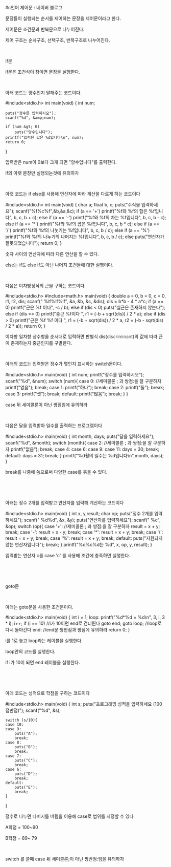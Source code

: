 #c언어 제어문 : 네이버 블로그
<div class="wrap_rabbit pcol2 _param(1) _postViewArea221507343567" id="post-view221507343567">
<!-- Rabbit HTML --><div class="se-viewer se-theme-default" lang="ko-KR">
<!-- SE_DOC_HEADER_END -->
<div class="se-main-container">
<div class="se-component se-text se-l-default" id="SE-528ea19f-0262-42e7-a385-bbd1e8953666">
<div class="se-component-content">
<div class="se-section se-section-text se-l-default">
<div class="se-module se-module-text"><!-- SE-TEXT { --><p class="se-text-paragraph se-text-paragraph-align-" id="SE-4063c0b2-9d26-48dd-a504-0dbf762392c5" style=""><span class="se-fs- se-ff-" id="SE-cce61dca-63f9-407a-a9a3-88f70d32e450" style="color:null;">문장들이 실행되는 순서를 제어하는 문장을 제어문이라고 한다.</span></p><!-- } SE-TEXT --><!-- SE-TEXT { --><p class="se-text-paragraph se-text-paragraph-align-" id="SE-333a8f0f-36ff-4506-b951-bd79b19ebfe5" style=""><span class="se-fs- se-ff-" id="SE-f4a84f67-3f41-4499-bb4c-b3761b946d22" style="color:null;">제어문은 조건문과 반복문으로 나누어진다.</span></p><!-- } SE-TEXT --><!-- SE-TEXT { --><p class="se-text-paragraph se-text-paragraph-align-" id="SE-f87f09aa-8424-404b-aa94-1c8e97b469b3" style=""><span class="se-fs- se-ff-" id="SE-4d0fdb87-21b1-4a4e-a124-4b26907f94df" style="color:null;">제어 구조는 순차구조, 선택구조, 반복구조로 나누어진다.</span></p><!-- } SE-TEXT --><!-- SE-TEXT { --><p class="se-text-paragraph se-text-paragraph-align-" id="SE-3048931b-74a3-4eb8-8030-87fb1a19d3e9" style=""><span class="se-fs- se-ff-" id="SE-9999114e-8359-4d8c-b940-ab9c19d20451" style="color:null;">​</span></p><!-- } SE-TEXT --><!-- SE-TEXT { --><p class="se-text-paragraph se-text-paragraph-align-" id="SE-d534b54c-2fb6-4999-8218-2c5e482b42db" style=""><span class="se-fs- se-ff-" id="SE-d74a92d0-c823-440b-8776-7491f3a69a92" style="color:null;">if문</span></p><!-- } SE-TEXT --><!-- SE-TEXT { --><p class="se-text-paragraph se-text-paragraph-align-" id="SE-b802ff94-82e8-4a07-bbfa-c9cc5a2d6ebe" style=""><span class="se-fs- se-ff-" id="SE-61fb04c1-ed47-4277-8e53-2b949aa3c947" style="color:null;">if문은 조건식이 참이면 문장을 실행한다.</span></p><!-- } SE-TEXT --><!-- SE-TEXT { --><p class="se-text-paragraph se-text-paragraph-align-" id="SE-d4a14552-338a-4768-915a-8b240cff4947" style=""><span class="se-fs- se-ff-" id="SE-3466bb54-9060-4315-b9d2-ba5ed3fbdd18" style="color:null;">​</span></p><!-- } SE-TEXT --><!-- SE-TEXT { --><p class="se-text-paragraph se-text-paragraph-align-" id="SE-70300c12-5caa-4e41-b82a-01efbce40cfc" style=""><span class="se-fs- se-ff-" id="SE-410a11c4-9a77-4907-b8d4-d8116c1ff1e4" style="color:null;">아래 코드는 양수인지 말해주는 코드이다.</span></p><!-- } SE-TEXT --></div>
</div>
</div>
</div> <div class="se-component se-code se-l-code_black" id="SE-8cbfca5f-86ee-4441-b196-88a8a3160dbb">
<div class="se-component-content">
<div class="se-section se-section-code se-l-code_black">
<div class="se-module se-module-code se-fs-fs13">
<div class="se-code-source">
<div class="__se_code_view language-javascript">#include&lt;stdio.h&gt;
int main(void) {
	int num;

	puts("정수를 입력하시오");
	scanf("%d", &amp;num);

	if (num &gt; 0)
		puts("양수입니다");
	printf("입력된 값은 %d입니다\n", num);
	return 0;

}</div>
</div>
</div>
</div>
</div>
<script class="__se_module_data" data-module='{"type":"v2_code", "id" : "SE-8cbfca5f-86ee-4441-b196-88a8a3160dbb"}' type="text/data"></script>
</div> <div class="se-component se-text se-l-default" id="SE-1e635c6b-b5ca-44a7-8bc8-14e80ae75571">
<div class="se-component-content">
<div class="se-section se-section-text se-l-default">
<div class="se-module se-module-text"><!-- SE-TEXT { --><p class="se-text-paragraph se-text-paragraph-align-" id="SE-1ff3f697-6102-4ba0-9830-8af341c6264d" style=""><span class="se-fs- se-ff-" id="SE-8760a0af-7f06-4388-8641-d4a1bd5acb02" style="color:null;">입력받은 num이 0보다 크게 되면 "양수입니다"를 출력한다.</span></p><!-- } SE-TEXT --><!-- SE-TEXT { --><p class="se-text-paragraph se-text-paragraph-align-" id="SE-162e7cb4-e4af-4093-91a0-6ec01a490a19" style=""><span class="se-fs- se-ff-" id="SE-cf6f5dbf-c7ca-49c1-8050-a11bcb5c0d63" style="color:null;">if의 아랫 문장만 실행되는것에 유의하자</span></p><!-- } SE-TEXT --><!-- SE-TEXT { --><p class="se-text-paragraph se-text-paragraph-align-" id="SE-d8db4c8b-ce14-4980-8085-f68c6544df10" style=""><span class="se-fs- se-ff-" id="SE-d1c0b57a-603e-42bd-8ae8-27563363e48e" style="color:null;">​</span></p><!-- } SE-TEXT --><!-- SE-TEXT { --><p class="se-text-paragraph se-text-paragraph-align-" id="SE-69de7341-9694-4948-99c3-e1c045c8c72f" style=""><span class="se-fs- se-ff-" id="SE-d2d2e635-371d-4b4d-990d-c40f66b5fcf9" style="color:null;">아랫 코드는 if else를 사용해 연산자에 따라 계산을 다르게 하는 코드이다</span></p><!-- } SE-TEXT --></div>
</div>
</div>
</div> <div class="se-component se-code se-l-code_black" id="SE-7fc86534-2b8e-4fbe-a4c4-2347f1538cf9">
<div class="se-component-content">
<div class="se-section se-section-code se-l-code_black">
<div class="se-module se-module-code se-fs-fs13">
<div class="se-code-source">
<div class="__se_code_view language-javascript">#include&lt;stdio.h&gt;
int main(void) {
	char a;
	float b, c;
	puts("수식을 입력하세요");
	scanf("%f%c%f",&amp;b,&amp;a,&amp;c);
	if (a == '+')
		printf("%f와 %f의 합은 %f입니다", b, c, b + c);
	else if (a == '-')
		printf("%f와 %f의 차는 %f입니다", b, c, b - c);
	else if (a == '*')
		printf("%f와 %f의 곱은 %f입니다", b, c, b * c);
	else if (a == '/')
		printf("%f와 %f의 나눗기는 %f입니다", b, c, b / c);
	else if (a == '%')
		printf("%f와 %f의 나누기의 나머지는 %f입니다", b, c, b / c);
	else
		puts("연산자가 잘못되었습니다");
	return 0;
}</div>
</div>
</div>
</div>
</div>
<script class="__se_module_data" data-module='{"type":"v2_code", "id" : "SE-7fc86534-2b8e-4fbe-a4c4-2347f1538cf9"}' type="text/data"></script>
</div> <div class="se-component se-text se-l-default" id="SE-4d047399-93b1-474e-a152-2a501cfe7517">
<div class="se-component-content">
<div class="se-section se-section-text se-l-default">
<div class="se-module se-module-text"><!-- SE-TEXT { --><p class="se-text-paragraph se-text-paragraph-align-" id="SE-2a2e9bdc-1d8e-4543-9c1c-076cafc8e453" style=""><span class="se-fs- se-ff-" id="SE-ff2d21e3-ed2d-4a40-b28b-92b9a367804b" style="color:null;">숫자 사이의 연산자에 따라 다른 연산을 할 수 있다.</span></p><!-- } SE-TEXT --><!-- SE-TEXT { --><p class="se-text-paragraph se-text-paragraph-align-" id="SE-06c8512e-8a51-45c7-ab4b-293ec6862cf7" style=""><span class="se-fs- se-ff-" id="SE-e31a268f-ab9a-4f55-b3a4-6c4c3f23fcc2" style="color:null;">else는 if도 else if도 아닌 나머지 조건들에 대한 실행이다.</span></p><!-- } SE-TEXT --><!-- SE-TEXT { --><p class="se-text-paragraph se-text-paragraph-align-" id="SE-96f68b0f-f2ee-43ee-8766-2ec9cf3e59c4" style=""><span class="se-fs- se-ff-" id="SE-edb86f2c-1134-4d05-9b9a-380e12d869c6" style="color:null;">​</span></p><!-- } SE-TEXT --><!-- SE-TEXT { --><p class="se-text-paragraph se-text-paragraph-align-" id="SE-5d5390b7-9776-4bd4-ab61-d13144807e6d" style=""><span class="se-fs- se-ff-" id="SE-8a9618bd-74e7-48d0-9e4f-7872e48fcfd8" style="color:null;">다음은 이차방정식의 근을 구하는 코드이다.</span></p><!-- } SE-TEXT --></div>
</div>
</div>
</div> <div class="se-component se-code se-l-code_black" id="SE-c1162511-26fe-4c9a-8f2a-8de3e9218425">
<div class="se-component-content">
<div class="se-section se-section-code se-l-code_black">
<div class="se-module se-module-code se-fs-fs13">
<div class="se-code-source">
<div class="__se_code_view language-javascript">#include&lt;stdio.h&gt;
#include&lt;math.h&gt;
main(void) {
	double a = 0, b = 0, c = 0, r1, r2, dis;
	scanf(" %lf%lf%lf", &amp;a, &amp;b, &amp;c, &amp;dis);
	dis = b*b - 4 * a*c;
	if (a == 0)
		printf("근은 %f 이다", -c / b);
	else if (dis &lt; 0)
		puts("실근은 존재하지 않는다");
	else if (dis == 0)
		printf("중근 %f이다 ", r1 = (-b + sqrt(dis)) / 2 * a);
	else if (dis &gt; 0)
		printf("근은 %f %f 이다 ", r1 = (-b + sqrt(dis)) / 2 * a, r2 = (-b - sqrt(dis) / 2 * a));
	return 0;
}</div>
</div>
</div>
</div>
</div>
<script class="__se_module_data" data-module='{"type":"v2_code", "id" : "SE-c1162511-26fe-4c9a-8f2a-8de3e9218425"}' type="text/data"></script>
</div> <div class="se-component se-text se-l-default" id="SE-e0906ffc-a0a3-4f1d-80e3-74c0e0f9a2fd">
<div class="se-component-content">
<div class="se-section se-section-text se-l-default">
<div class="se-module se-module-text"><!-- SE-TEXT { --><p class="se-text-paragraph se-text-paragraph-align-" id="SE-9c15b63a-b5b8-43fc-ae8e-de66bd874092" style=""><span class="se-fs- se-ff-" id="SE-b890aa57-6726-433d-92de-3430090c631a" style="color:null;">이차항 일차항 상수항을 순서대로 입력하면 판별식 dis(</span><span class="se-fs-fs13 se-ff-system se-style-unset" id="SE-90d1fc08-a3a8-4524-962a-73bfb27aceaa" style="color:#545454;background-color:#ffffff;">discriminant</span><span class="se-fs- se-ff-" id="SE-1a075f80-e548-4ee3-9d9c-562a99e68d76" style="color:null;">)의 값에 따라 근이 존재하는지 중근인지를 구별한다.</span></p><!-- } SE-TEXT --><!-- SE-TEXT { --><p class="se-text-paragraph se-text-paragraph-align-" id="SE-af9f048f-5336-47ca-83df-2923e8c95f82" style=""><span class="se-fs- se-ff-" id="SE-9675d448-e560-482b-9cf1-f023780d75af" style="color:null;">​</span></p><!-- } SE-TEXT --><!-- SE-TEXT { --><p class="se-text-paragraph se-text-paragraph-align-" id="SE-71b7a8c6-e063-4d44-8853-b4f63d202a06" style=""><span class="se-fs- se-ff-" id="SE-aa492700-615c-499f-96fe-f153f54fd778" style="color:null;">아래의 코드는 입력받은 정수가 몇인지 표시하는 switch문이다.</span></p><!-- } SE-TEXT --></div>
</div>
</div>
</div> <div class="se-component se-code se-l-code_black" id="SE-ada8dd36-6ed6-47cc-b7fc-9738aab9402b">
<div class="se-component-content">
<div class="se-section se-section-code se-l-code_black">
<div class="se-module se-module-code se-fs-fs13">
<div class="se-code-source">
<div class="__se_code_view language-javascript">#include&lt;stdio.h&gt;
main(void) {
	int num;
	printf("정수를 입력하시오");
	scanf("%d", &amp;num);
	switch (num){
	case 0: //세미콜론 ; 과 쌍점:을 잘 구분하자
			printf("없음");
			break;
	case 1:
		printf("하나");
		break;
	case 2:
		printf("둘");
		break;
	case 3:
		printf("셋");
		break;
	default:
		printf("많음");
		break;
	}
}</div>
</div>
</div>
</div>
</div>
<script class="__se_module_data" data-module='{"type":"v2_code", "id" : "SE-ada8dd36-6ed6-47cc-b7fc-9738aab9402b"}' type="text/data"></script>
</div> <div class="se-component se-text se-l-default" id="SE-cf9bc0ba-3c01-4d87-8227-0f1685900ef4">
<div class="se-component-content">
<div class="se-section se-section-text se-l-default">
<div class="se-module se-module-text"><!-- SE-TEXT { --><p class="se-text-paragraph se-text-paragraph-align-" id="SE-d35308f3-a4bd-4c3f-a88c-74aa003ee2bd" style=""><span class="se-fs- se-ff-" id="SE-36d65815-9f79-40d6-a556-ce5c65bf195e" style="color:null;">case 뒤 세미콜론이 아닌 쌍점임에 유의하라</span></p><!-- } SE-TEXT --><!-- SE-TEXT { --><p class="se-text-paragraph se-text-paragraph-align-" id="SE-eac8c6c5-9aff-4465-8b9f-3c6281bb8c40" style=""><span class="se-fs- se-ff-" id="SE-972211ad-71a5-4c94-b81c-b9e374f69532" style="color:null;">​</span></p><!-- } SE-TEXT --><!-- SE-TEXT { --><p class="se-text-paragraph se-text-paragraph-align-" id="SE-77dbb6bb-0466-4a8a-b9f7-37d1d91b70fb" style=""><span class="se-fs- se-ff-" id="SE-4686a9d2-da20-4bd7-b191-c8d171e34698" style="color:null;">다음은 달을 입력받아 일수를 출력하는 프로그램이다</span></p><!-- } SE-TEXT --></div>
</div>
</div>
</div> <div class="se-component se-code se-l-code_black" id="SE-5bb4219d-65c9-4563-a968-c5ae7029ed0a">
<div class="se-component-content">
<div class="se-section se-section-code se-l-code_black">
<div class="se-module se-module-code se-fs-fs13">
<div class="se-code-source">
<div class="__se_code_view language-javascript">#include&lt;stdio.h&gt;
main(void) {
	int month, days;
	puts("달을 입력하세요");
	scanf("%d", &amp;month);
	switch (month){
	case 2: //세미콜론 ; 과 쌍점:을 잘 구분하자
			printf("없음");
			break;
	case 4:
	case 6:
	case 9:
	case 11:
		days = 30;
		break;
	default:
		days = 31;
		break;
	}
	printf("%d월의 일수는 %d입니다\n",month, days);
}</div>
</div>
</div>
</div>
</div>
<script class="__se_module_data" data-module='{"type":"v2_code", "id" : "SE-5bb4219d-65c9-4563-a968-c5ae7029ed0a"}' type="text/data"></script>
</div> <div class="se-component se-text se-l-default" id="SE-43873f17-ab56-4b3e-9339-691d01b46867">
<div class="se-component-content">
<div class="se-section se-section-text se-l-default">
<div class="se-module se-module-text"><!-- SE-TEXT { --><p class="se-text-paragraph se-text-paragraph-align-" id="SE-11e7dad4-7207-407f-9fce-56a2b3587e5f" style=""><span class="se-fs- se-ff-" id="SE-089e0725-fe53-4b08-9f3f-c39c76a8889d" style="color:null;">break를 나중에 씀으로써 다양한 case를 묶을 수 있다.</span></p><!-- } SE-TEXT --><!-- SE-TEXT { --><p class="se-text-paragraph se-text-paragraph-align-" id="SE-f5a6dc28-41f7-426c-8edb-d04ef2f21bf5" style=""><span class="se-fs- se-ff-" id="SE-6a4a8c48-da73-497d-bf74-511e974da53e" style="color:null;">​</span></p><!-- } SE-TEXT --><!-- SE-TEXT { --><p class="se-text-paragraph se-text-paragraph-align-" id="SE-52b0e10a-a355-4205-a7cd-d42d0f9566ed" style=""><span class="se-fs- se-ff-" id="SE-fa14e8a1-c2a4-485a-8f59-9195405b3bf6" style="color:null;">​</span></p><!-- } SE-TEXT --><!-- SE-TEXT { --><p class="se-text-paragraph se-text-paragraph-align-" id="SE-d9f84c0a-ae7c-4b73-a1dc-423e77ea2657" style=""><span class="se-fs- se-ff-" id="SE-f3caa0b4-c96a-429a-8520-788a9e732bc3" style="color:null;">아래는 정수 2개를 입력받고 연산자를 입력해 계산하는 코드이다</span></p><!-- } SE-TEXT --></div>
</div>
</div>
</div> <div class="se-component se-code se-l-code_black" id="SE-95907e8a-c8be-4975-bef1-4f2c75d5ddee">
<div class="se-component-content">
<div class="se-section se-section-code se-l-code_black">
<div class="se-module se-module-code se-fs-fs13">
<div class="se-code-source">
<div class="__se_code_view language-javascript">#include&lt;stdio.h&gt;
main(void) {
	int x, y,result;
	char op;
	puts("정수 2개를 입력하세요");
	scanf(" %d%d", &amp;x, &amp;y);
	puts("연산자를 입력하세요");
	scanf(" %c", &amp;op);
	switch (op){
	case '+': //세미콜론 ; 과 쌍점:을 잘 구분하자
		result = x + y;
		break;
	case '-':
		result = x - y;
		break;
	case '*':
		result = x + y;
		break;
	case '/':
		result = x + y;
		break;
	case '%':
		result = x + y;
		break;
	default:
		puts("지원되지 않는 연산자입니다");
		break;
	}
	printf("%d%c%d는 %d", x, op, y, result);
}</div>
</div>
</div>
</div>
</div>
<script class="__se_module_data" data-module='{"type":"v2_code", "id" : "SE-95907e8a-c8be-4975-bef1-4f2c75d5ddee"}' type="text/data"></script>
</div> <div class="se-component se-text se-l-default" id="SE-866e299f-5f2a-47ff-bf12-da0440bbce39">
<div class="se-component-content">
<div class="se-section se-section-text se-l-default">
<div class="se-module se-module-text"><!-- SE-TEXT { --><p class="se-text-paragraph se-text-paragraph-align-" id="SE-cd3d17cf-b0fa-4ca0-b015-ab18f9c9f532" style=""><span class="se-fs- se-ff-" id="SE-d51e2896-43e8-47a6-a720-f9c8ba71b858" style="color:null;">입력받는 연산자 c를 case 'c' 를 사용해 조건에 충족하면 실행한다.</span></p><!-- } SE-TEXT --><!-- SE-TEXT { --><p class="se-text-paragraph se-text-paragraph-align-" id="SE-8767c1c7-e1da-4d08-9914-2d95e0254132" style=""><span class="se-fs- se-ff-" id="SE-8b8a1ace-ff8e-4ba4-85c5-706bfb5ddb99" style="color:null;">​</span></p><!-- } SE-TEXT --><!-- SE-TEXT { --><p class="se-text-paragraph se-text-paragraph-align-" id="SE-7879d396-e148-4a13-a139-3615761a3d26" style=""><span class="se-fs- se-ff-" id="SE-2d033226-a2af-45f9-9aac-3ebe86e992b3" style="color:null;">​</span></p><!-- } SE-TEXT --><!-- SE-TEXT { --><p class="se-text-paragraph se-text-paragraph-align-" id="SE-7ef91558-d9cb-4ebd-863d-02ad13b23697" style=""><span class="se-fs- se-ff-" id="SE-8abd0383-9f10-4e58-bc65-3560554105f4" style="color:null;">goto문</span></p><!-- } SE-TEXT --><!-- SE-TEXT { --><p class="se-text-paragraph se-text-paragraph-align-" id="SE-96580dc5-b986-43ac-9e3f-e15ab32fb68b" style=""><span class="se-fs- se-ff-" id="SE-a6c933e8-6682-4449-b7c5-18d52b996874" style="color:null;">​</span></p><!-- } SE-TEXT --><!-- SE-TEXT { --><p class="se-text-paragraph se-text-paragraph-align-" id="SE-21a4b214-e9fe-4d2f-9ca8-03652926d3a1" style=""><span class="se-fs- se-ff-" id="SE-ce0150b5-7b59-4bfb-977b-4c19d91698c6" style="color:null;">아래는 goto문을 사용한 조건문이다.</span></p><!-- } SE-TEXT --></div>
</div>
</div>
</div> <div class="se-component se-code se-l-code_black" id="SE-07f85ec3-0cac-4d31-9cf7-f0942878a94c">
<div class="se-component-content">
<div class="se-section se-section-code se-l-code_black">
<div class="se-module se-module-code se-fs-fs13">
<div class="se-code-source">
<div class="__se_code_view language-javascript">#include&lt;stdio.h&gt;
main(void) {
	int i = 1;
loop:
	printf("%d*%d = %d\n", 3, i, 3 * i);
	i++;
	if (i == 10) //i가 10이면 end로 건너뛴다
		goto end;
	goto loop; //loop로 다시 돌아간다
end: //end문 쌍반점과 쌍점에 유의하라
	return 0;
}</div>
</div>
</div>
</div>
</div>
<script class="__se_module_data" data-module='{"type":"v2_code", "id" : "SE-07f85ec3-0cac-4d31-9cf7-f0942878a94c"}' type="text/data"></script>
</div> <div class="se-component se-text se-l-default" id="SE-bd1fe2ad-8940-4900-82d9-09d43e8c943e">
<div class="se-component-content">
<div class="se-section se-section-text se-l-default">
<div class="se-module se-module-text"><!-- SE-TEXT { --><p class="se-text-paragraph se-text-paragraph-align-" id="SE-6b7b0848-dc69-4a95-8e25-8f4fa046659d" style=""><span class="se-fs- se-ff-" id="SE-02c84081-af11-429d-974e-155cd822548b" style="color:null;">i를 1로 놓고 loop라는 레이블을 실행한다.</span></p><!-- } SE-TEXT --><!-- SE-TEXT { --><p class="se-text-paragraph se-text-paragraph-align-" id="SE-b84e2a12-9597-4148-a444-13b2dc0ac073" style=""><span class="se-fs- se-ff-" id="SE-4bb46d23-192c-4f9e-9e75-f68736a6948f" style="color:null;">loop안의 코드를 실행한다.</span></p><!-- } SE-TEXT --><!-- SE-TEXT { --><p class="se-text-paragraph se-text-paragraph-align-" id="SE-1d5aca6b-6df1-43d6-bf8b-ae3536769c86" style=""><span class="se-fs- se-ff-" id="SE-36f15a7e-64ba-43fe-a6e9-1dabba5fd16e" style="color:null;">if i가 10이 되면 end 레이블을 실행한다.</span></p><!-- } SE-TEXT --><!-- SE-TEXT { --><p class="se-text-paragraph se-text-paragraph-align-" id="SE-2c091d0a-5173-4d9b-8948-cd647bf2ef57" style=""><span class="se-fs- se-ff-" id="SE-52f0b8e2-2584-4746-aa05-8fa837abd17e" style="color:null;">​</span></p><!-- } SE-TEXT --><!-- SE-TEXT { --><p class="se-text-paragraph se-text-paragraph-align-" id="SE-cf64a65d-9360-4033-b0bf-7e7aed828a64" style=""><span class="se-fs- se-ff-" id="SE-82388f42-660c-4083-92d4-9d1ae21daa5a" style="color:null;">​</span></p><!-- } SE-TEXT --><!-- SE-TEXT { --><p class="se-text-paragraph se-text-paragraph-align-" id="SE-e2ce6c70-646e-4392-b2de-2084ade15f5c" style=""><span class="se-fs- se-ff-" id="SE-065796c6-28ae-4c98-9d94-45121ce36a20" style="color:null;">아래  코드는 성적으로 학점을 구하는 코드이다</span></p><!-- } SE-TEXT --></div>
</div>
</div>
</div> <div class="se-component se-code se-l-code_black" id="SE-70cf27ab-c13b-4b54-b354-8fdc474eee14">
<div class="se-component-content">
<div class="se-section se-section-code se-l-code_black">
<div class="se-module se-module-code se-fs-fs13">
<div class="se-code-source">
<div class="__se_code_view language-javascript">#include&lt;stdio.h&gt;
main(void) {
	int s;
	puts("프로그래밍 성적을 입력하세요 (100점만점)");
	scanf("%d", &amp;s);

	switch (s/10){
    case 10:
	case 9:
		puts("A");
		break;
	case 8:
		puts("B");
		break;
	case 7:
		puts("C");
		break;
	case 6:
		puts("D");
		break;
	default:
		puts("E");
		break;
	}
}
</div>
</div>
</div>
</div>
</div>
<script class="__se_module_data" data-module='{"type":"v2_code", "id" : "SE-70cf27ab-c13b-4b54-b354-8fdc474eee14"}' type="text/data"></script>
</div> <div class="se-component se-text se-l-default" id="SE-8f06d201-aba3-4544-bd4f-db58ac2f73e4">
<div class="se-component-content">
<div class="se-section se-section-text se-l-default">
<div class="se-module se-module-text"><!-- SE-TEXT { --><p class="se-text-paragraph se-text-paragraph-align-" id="SE-0aea21f3-fb82-4c5e-98e6-b48cea3451dd" style=""><span class="se-fs- se-ff-" id="SE-74badf59-435b-4f32-a434-f61e0025d8c7" style="color:null;">정수로 나누면 나머지를 버림을 이용해 case로 범위를 지정할 수 있다</span></p><!-- } SE-TEXT --><!-- SE-TEXT { --><p class="se-text-paragraph se-text-paragraph-align-" id="SE-e3c41e8f-c089-4dce-b321-c91b42054b82" style=""><span class="se-fs- se-ff-" id="SE-70faee23-a148-493c-b50a-d56462ce4030" style="color:null;">A학점 = 100~90</span></p><!-- } SE-TEXT --><!-- SE-TEXT { --><p class="se-text-paragraph se-text-paragraph-align-" id="SE-ec7d2ae0-3790-475a-a9d9-c7d038011533" style=""><span class="se-fs- se-ff-" id="SE-64e763c8-4637-475e-8cac-d6e3d92f8c4f" style="color:null;">B학점 = 89~ 79</span></p><!-- } SE-TEXT --><!-- SE-TEXT { --><p class="se-text-paragraph se-text-paragraph-align-" id="SE-31692ec3-28e4-4b2a-8a4c-990f05def58e" style=""><span class="se-fs- se-ff-" id="SE-cc6d2603-0b31-4232-86a4-4e590ed4cf09" style="color:null;">​</span></p><!-- } SE-TEXT --><!-- SE-TEXT { --><p class="se-text-paragraph se-text-paragraph-align-" id="SE-ae74a99d-5b6b-4c2c-811b-7a76f5675dfc" style=""><span class="se-fs- se-ff-" id="SE-5cb749fd-e0d6-47d6-946b-83d6e33ec574" style="color:null;">switch 를 쓸때 case 뒤 세미콜론;이 아닌 쌍반점:임을 유의하자</span></p><!-- } SE-TEXT --><!-- SE-TEXT { --><p class="se-text-paragraph se-text-paragraph-align-" id="SE-8402e3ed-bfa3-434c-9843-715d41e67f3b" style=""><span class="se-fs- se-ff-" id="SE-8b912140-f0d0-4dbb-b42e-ad91abd48665" style="color:null;">​</span></p><!-- } SE-TEXT --><!-- SE-TEXT { --><p class="se-text-paragraph se-text-paragraph-align-" id="SE-4f343293-d9f4-439c-b8e9-72f17ae50529" style=""><span class="se-fs- se-ff-" id="SE-615c0a53-a774-4d7f-a02a-5a61ad26479b" style="color:null;">​</span></p><!-- } SE-TEXT --></div>
</div>
</div>
</div> </div>
</div>
</div>